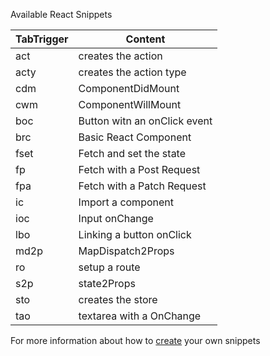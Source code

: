 Available React Snippets


|TabTrigger| Content|
|----------|-------|
|act       |creates the action |
|acty      |creates the action type|
|cdm       |ComponentDidMount
|cwm       |ComponentWillMount
|boc       |Button witn an onClick event
|brc       |Basic React Component
|fset          |Fetch and set the state
|fp            |Fetch with a Post Request
|fpa           |Fetch with a Patch Request
|ic            |Import a component
|ioc           |Input onChange
|lbo           |Linking a button onClick
|md2p          |MapDispatch2Props
|ro            |setup a route
|s2p           |state2Props|
|sto           |creates the store
|tao           |textarea with a OnChange


For more information about how to <a href="http://sublimetext.info/docs/en/extensibility/snippets.html">create</a> your own snippets 

